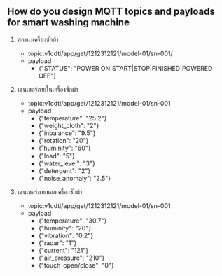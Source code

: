 ## How do you design MQTT topics and payloads for smart washing machine

1. สถานะเครื่องซักผ้า
    - topic:v1cdti/app/get/1212312121/model-01/sn-001/
    - payload
        - {"STATUS": "POWER ON|START|STOP|FINISHED|POWERED OFF"}
1. เซนเซอร์ภายในเครื่องซักผ้า
    - topic:v1cdti/app/get/1212312121/model-01/sn-001
    - payload
        - {"temperature": "25.2"}
        - {"weight_cloth": "2"}
        - {"inbalance": "9.5"}
        - {"rotation": "20"}
        - {"้huminity": "60"}
        - {"load": "5"}
        - {"water_level": "3"}
        - {"detergent": "2"}
        - {"noise_anomaly": "2.5"}
        

 1. เซนเซอร์ภายนอกเครื่องซักผ้า
    - topic:v1cdti/app/get/1212312121/model-01/sn-001
    - payload
        - {"temperature": "30.7"}
        - {"huminity": "20"}
        - {"vibration": "0.2"}
        - {"radar": "1"}
        - {"current": "121"}
        - {"air_pressure": "210"}
        - {"touch_open/close": "0"}